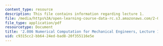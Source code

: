 ```yaml
---
content_type: resource
description: This file contains information regarding lecture 1.
file: /media/https%3A/open-learning-course-data-rc.s3.amazonaws.com/2-086-numerical-computation-for-mechanical-engineers-spring-2013/c9315cc2bb6424edbad820f355116e5e_MIT2_086S13_lecture1.pdf
file_type: application/pdf
resourcetype: Document
title: '2.086 Numerical Computation for Mechanical Engineers, Lecture 1: Interpolation'
uid: c9315cc2-bb64-24ed-bad8-20f355116e5e
---
```

